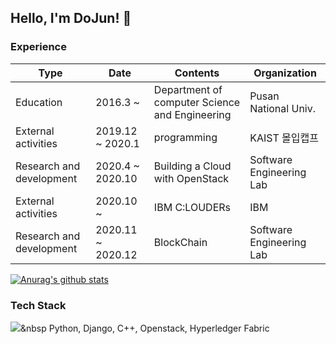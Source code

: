 ## Hello, I'm DoJun! 👋


### Experience

|Type|Date|Contents|Organization|
|---|---|---|---|
|Education|2016.3 ~ |Department of computer Science and Engineering|Pusan National Univ.|
|External activities|2019.12 ~ 2020.1|programming|KAIST 몰입캡프|
|Research and development|2020.4 ~ 2020.10|Building a Cloud with OpenStack|Software Engineering Lab|
|External activities|2020.10 ~|IBM C:LOUDERs|IBM|
|Research and development|2020.11 ~ 2020.12|BlockChain|Software Engineering Lab|

[![Anurag's github stats](https://github-readme-stats.vercel.app/api?username=DoJun-Park)](https://github.com/anuraghazra/github-readme-stats)
  
### Tech Stack 
<img src="https://img.shields.io/badge/Python-3766AB?style=flat-square&logo=Python&logoColor=white"/></a>&nbsp 
Python, Django, C++, Openstack, Hyperledger Fabric

